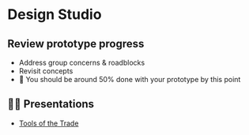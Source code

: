 # Design Studio

## Review prototype progress

- Address group concerns & roadblocks
- Revisit concepts
- 🚩 You should be around 50% done with your prototype by this point

## 👨‍🏫 Presentations

- [Tools of the Trade](./docs/tools-of-the-trade.md)

